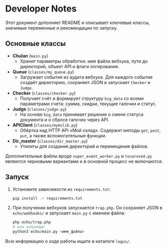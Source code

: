 # Developer Notes

Этот документ дополняет README и описывает ключевые классы,
значимые переменные и рекомендации по запуску.

## Основные классы

- **Chulan** (`main.py`)
  - Хранит параметры обработки: имя файла вебхука, пути до директорий,
    объект API и флаги логирования.
- **Queue** (`classes/my_queue.py`)
  - Загружает события из аудита вебхука. Для каждого события создаёт
    директорию, сохраняет JSON и запускает `Checker` и `Judge`.
- **Checker** (`classes/checker.py`)
  - Получает счёт и формирует структуру `big_data` со всеми параметрами
    счета: сумма, скидки, текущие галочки и статус.
- **Judge** (`classes/judge.py`)
  - На основе `big_data` принимает решение о смене статуса документа и
    о сбросе галочек через API.
- **APIClient** (`classes/mymslib.py`)
  - Обёртка над HTTP API «Мой склад». Содержит методы `get`, `post`,
    `put`, а также вспомогательные функции.
- **Dir_master** (`classes/dir_master.py`)
  - Утилиты для создания директорий и перемещения файлов.

Дополнительные файлы вроде `super_event_worker.py` и `tovaroved.py`
являются черновыми вариантами и в основной процесс не включаются.

## Запуск

1. Установите зависимости из `requirements.txt`:

   ```bash
   pip install -r requirements.txt
   ```
2. При получении вебхуков запускается `trap.php`. Он сохраняет JSON в
   `echo/webhooks/` и запускает `main.py` с именем файла:

   ```bash
   php echo/trap.php
   # или напрямую
   python3 echo/main.py <имя_файла>
   ```

Всю информацию о ходе работы ищите в каталоге `logus/`.
